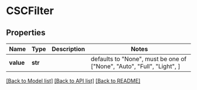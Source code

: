 # CSCFilter


## Properties
Name | Type | Description | Notes
------------ | ------------- | ------------- | -------------
**value** | **str** |  | defaults to "None",  must be one of ["None", "Auto", "Full", "Light", ]

[[Back to Model list]](../README.md#documentation-for-models) [[Back to API list]](../README.md#documentation-for-api-endpoints) [[Back to README]](../README.md)


